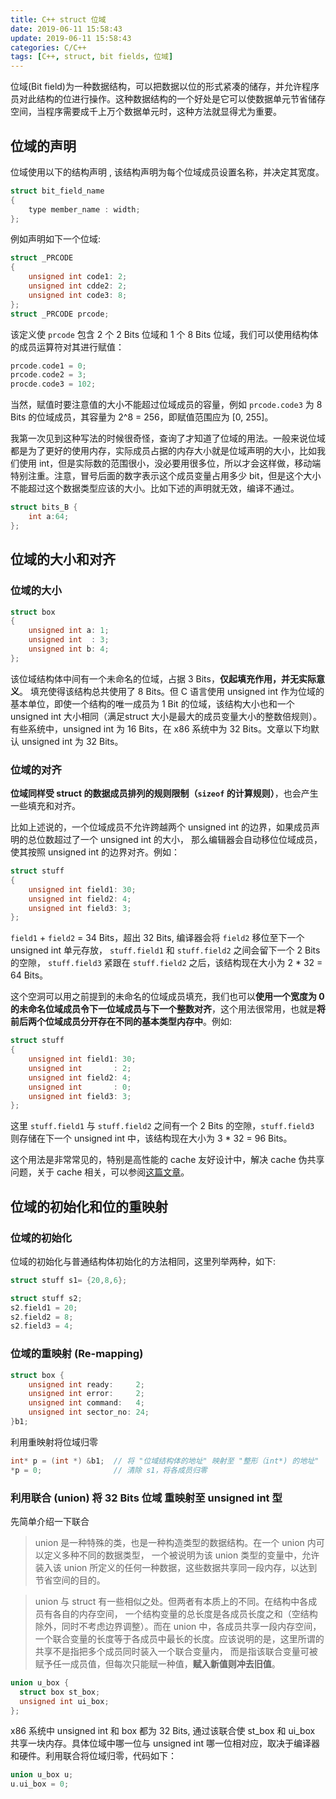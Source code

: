 ```yaml
---
title: C++ struct 位域
date: 2019-06-11 15:58:43
update: 2019-06-11 15:58:43
categories: C/C++
tags: [C++, struct, bit fields, 位域]
---
```


位域(Bit field)为一种数据结构，可以把数据以位的形式紧凑的储存，并允许程序员对此结构的位进行操作。这种数据结构的一个好处是它可以使数据单元节省储存空间，当程序需要成千上万个数据单元时，这种方法就显得尤为重要。

<!-- more -->

## 位域的声明

位域使用以下的结构声明 , 该结构声明为每个位域成员设置名称，并决定其宽度。

```C++
struct bit_field_name
{
    type member_name : width;
};
```

例如声明如下一个位域:

```C++
struct _PRCODE
{
	unsigned int code1: 2;
	unsigned int cdde2: 2;
	unsigned int code3: 8;
};
struct _PRCODE prcode;
```

该定义使 `prcode` 包含 2 个 2 Bits 位域和 1 个 8 Bits 位域，我们可以使用结构体的成员运算符对其进行赋值：

```C++
prcode.code1 = 0;
prcode.code2 = 3;
procde.code3 = 102;
```

当然，赋值时要注意值的大小不能超过位域成员的容量，例如 `prcode.code3` 为 8 Bits 的位域成员，其容量为 2^8 = 256，即赋值范围应为 [0, 255]。

我第一次见到这种写法的时候很奇怪，查询了才知道了位域的用法。一般来说位域都是为了更好的使用内存，实际成员占据的内存大小就是位域声明的大小，比如我们使用 int，但是实际数的范围很小，没必要用很多位，所以才会这样做，移动端特别注重。注意，冒号后面的数字表示这个成员变量占用多少 bit，但是这个大小不能超过这个数据类型应该的大小。比如下述的声明就无效，编译不通过。

```C++
struct bits_B {
    int a:64;
};
```

## 位域的大小和对齐

### 位域的大小

```c++
struct box 
{
    unsigned int a: 1;
    unsigned int  : 3;
    unsigned int b: 4;
};
```

该位域结构体中间有一个未命名的位域，占据 3 Bits，**仅起填充作用，并无实际意义**。 填充使得该结构总共使用了 8 Bits。但 C 语言使用 unsigned int 作为位域的基本单位，即使一个结构的唯一成员为 1 Bit 的位域，该结构大小也和一个 unsigned int 大小相同（满足struct 大小是最大的成员变量大小的整数倍规则）。 有些系统中，unsigned int 为 16 Bits，在 x86 系统中为 32 Bits。文章以下均默认 unsigned int 为 32 Bits。

### 位域的对齐

**位域同样受 struct 的数据成员排列的规则限制（`sizeof` 的计算规则）**，也会产生一些填充和对齐。

比如上述说的，一个位域成员不允许跨越两个 unsigned int 的边界，如果成员声明的总位数超过了一个 unsigned int 的大小， 那么编辑器会自动移位位域成员，使其按照 unsigned int 的边界对齐。例如：

```c++
struct stuff 
{
	unsigned int field1: 30;
	unsigned int field2: 4;
	unsigned int field3: 3;
};
```

`field1` + `field2` = 34 Bits，超出 32 Bits, 编译器会将 `field2` 移位至下一个 unsigned int 单元存放， `stuff.field1` 和 `stuff.field2` 之间会留下一个 2 Bits 的空隙， `stuff.field3` 紧跟在 `stuff.field2` 之后，该结构现在大小为 2 * 32 = 64 Bits。

这个空洞可以用之前提到的未命名的位域成员填充，我们也可以**使用一个宽度为 0 的未命名位域成员令下一位域成员与下一个整数对齐**，这个用法很常用，也就是**将前后两个位域成员分开存在不同的基本类型内存中**。例如:

```c++
struct stuff 
{
	unsigned int field1: 30;
	unsigned int       : 2;
	unsigned int field2: 4;
	unsigned int       : 0;
	unsigned int field3: 3; 
};
```

这里 `stuff.field1` 与 `stuff.field2` 之间有一个 2 Bits 的空隙，`stuff.field3` 则存储在下一个 unsigned int 中，该结构现在大小为 3 * 32 = 96 Bits。

这个用法是非常常见的，特别是高性能的 cache 友好设计中，解决 cache 伪共享问题，关于 cache 相关，可以参阅[这篇文章](http://www.broadview.com.cn/article/347)。

## 位域的初始化和位的重映射

### 位域的初始化

位域的初始化与普通结构体初始化的方法相同，这里列举两种，如下:

```C++
struct stuff s1= {20,8,6};

struct stuff s2;
s2.field1 = 20;
s2.field2 = 8;
s2.field3 = 4;
```

### 位域的重映射 (Re-mapping)

```C++
struct box {
	unsigned int ready:     2;
	unsigned int error:     2;
	unsigned int command:   4;
	unsigned int sector_no: 24;
}b1;
```

利用重映射将位域归零

```C++
int* p = (int *) &b1;  // 将 "位域结构体的地址" 映射至 "整形（int*) 的地址" 
*p = 0;                // 清除 s1，将各成员归零
```

### 利用联合 (union) 将 32 Bits 位域 重映射至 unsigned int 型

先简单介绍一下联合

> union 是一种特殊的类，也是一种构造类型的数据结构。在一个 union 内可以定义多种不同的数据类型， 一个被说明为该 union 类型的变量中，允许装入该 union 所定义的任何一种数据，这些数据共享同一段内存，以达到节省空间的目的。

> union 与 struct 有一些相似之处。但两者有本质上的不同。在结构中各成员有各自的内存空间， 一个结构变量的总长度是各成员长度之和（空结构除外，同时不考虑边界调整）。而在 union 中，各成员共享一段内存空间， 一个联合变量的长度等于各成员中最长的长度。应该说明的是，这里所谓的共享不是指把多个成员同时装入一个联合变量内， 而是指该联合变量可被赋予任一成员值，但每次只能赋一种值，**赋入新值则冲去旧值**。

```C++
union u_box {
  struct box st_box;     
  unsigned int ui_box;
};
```

x86 系统中 unsigned int 和 box 都为 32 Bits, 通过该联合使 st_box 和 ui_box 共享一块内存。具体位域中哪一位与 unsigned int 哪一位相对应，取决于编译器和硬件。利用联合将位域归零，代码如下：

```C++
union u_box u;
u.ui_box = 0;
```